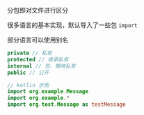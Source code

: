 分包即对文件进行区分

很多语言的基本实现，默认导入了一些包  `import`  

部分语言可以使用别名  



```kotlin
private // 私有
protected // 继承私有
internal // 包、模块私有
public // 公开
```



```kotlin
// kotlin 示例
import org.example.Message 
import org.example.*
import org.test.Message as testMessage
```







